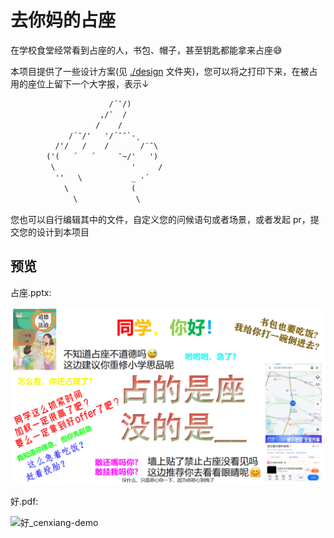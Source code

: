 # 去你妈的占座

在学校食堂经常看到占座的人，书包、帽子，甚至钥匙都能拿来占座😅

本项目提供了一些设计方案(见 [./design](./design/) 文件夹)，您可以将之打印下来，在被占用的座位上留下一个大字报，表示↓

```txt
                      /´¯/)
                    ,/¯  /
                   /    /
             /´¯/'   '/´¯¯`·¸
          /'/   /    /       /¨¯\
        ('(   ´   ´     ¯~/'   ')
         \                 '     /
          ''   \           _ ·´
            \              (
              \             \
```

您也可以自行编辑其中的文件，自定义您的问候语句或者场景，或者发起 pr，提交您的设计到本项目

## 预览

占座.pptx:

![占座.pptx_demo](./imgs/占座_xiong35.pptx-demo.png)

好.pdf:

![好_cenxiang-demo](imgs/好_cenxiang-demo.jpg)
